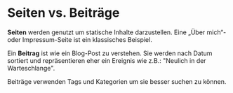 # Seiten vs. Beiträge

**Seiten** werden genutzt um statische Inhalte darzustellen. Eine „Über mich“- oder Impressum-Seite ist ein klassisches Beispiel.

Ein **Beitrag** ist wie ein Blog-Post zu verstehen. Sie werden nach Datum sortiert und repräsentieren eher ein Ereignis wie z.B.: "Neulich in der Warteschlange".

Beiträge verwenden Tags und Kategorien um sie besser suchen zu können.
